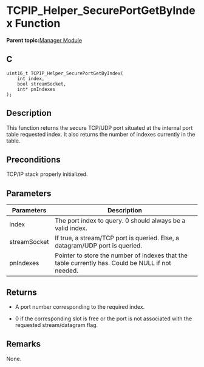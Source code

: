 # TCPIP\_Helper\_SecurePortGetByIndex Function

**Parent topic:**[Manager Module](GUID-B37C4F4C-DC2D-48D9-9909-AACBA987B57A.md)

## C

```
uint16_t TCPIP_Helper_SecurePortGetByIndex(
    int index, 
    bool streamSocket, 
    int* pnIndexes
);
```

## Description

This function returns the secure TCP/UDP port situated at the internal port table requested index. It also returns the number of indexes currently in the table.

## Preconditions

TCP/IP stack properly initialized.

## Parameters

|Parameters|Description|
|----------|-----------|
|index|The port index to query. 0 should always be a valid index.|
|streamSocket|If true, a stream/TCP port is queried. Else, a datagram/UDP port is queried.|
|pnIndexes|Pointer to store the number of indexes that the table currently has. Could be NULL if not needed.|

## Returns

-   A port number corresponding to the required index.

-   0 if the corresponding slot is free or the port is not associated with the requested stream/datagram flag.


## Remarks

None.

